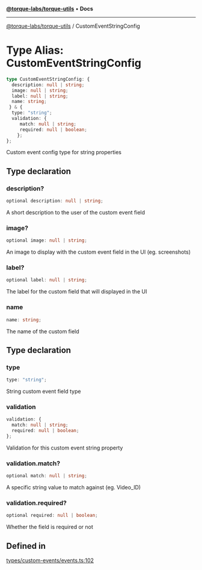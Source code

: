 [**@torque-labs/torque-utils**](../README.md) • **Docs**

***

[@torque-labs/torque-utils](../README.md) / CustomEventStringConfig

# Type Alias: CustomEventStringConfig

```ts
type CustomEventStringConfig: {
  description: null | string;
  image: null | string;
  label: null | string;
  name: string;
 } & {
  type: "string";
  validation: {
     match: null | string;
     required: null | boolean;
    };
};
```

Custom event config type for string properties

## Type declaration

### description?

```ts
optional description: null | string;
```

A short description to the user of the custom event field

### image?

```ts
optional image: null | string;
```

An image to display with the custom event field in the UI (eg. screenshots)

### label?

```ts
optional label: null | string;
```

The label for the custom field that will displayed in the UI

### name

```ts
name: string;
```

The name of the custom field

## Type declaration

### type

```ts
type: "string";
```

String custom event field type

### validation

```ts
validation: {
  match: null | string;
  required: null | boolean;
};
```

Validation for this custom event string property

### validation.match?

```ts
optional match: null | string;
```

A specific string value to match against (eg. Video_ID)

### validation.required?

```ts
optional required: null | boolean;
```

Whether the field is required or not

## Defined in

[types/custom-events/events.ts:102](https://github.com/torque-labs/torque-utils/blob/fcba00c7b8994c0932484e8f489988b91291c603/types/custom-events/events.ts#L102)
